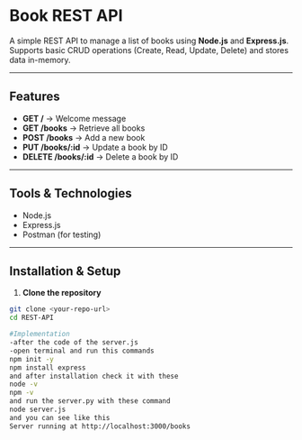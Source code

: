 # Book REST API

A simple REST API to manage a list of books using **Node.js** and **Express.js**.  
Supports basic CRUD operations (Create, Read, Update, Delete) and stores data in-memory.

---

## Features

- **GET /** → Welcome message
- **GET /books** → Retrieve all books
- **POST /books** → Add a new book
- **PUT /books/:id** → Update a book by ID
- **DELETE /books/:id** → Delete a book by ID

---

## Tools & Technologies

- Node.js
- Express.js
- Postman (for testing)

---

## Installation & Setup

1. **Clone the repository**
```bash
git clone <your-repo-url>
cd REST-API

#Implementation
-after the code of the server.js
-open terminal and run this commands
npm init -y
npm install express
and after installation check it with these
node -v
npm -v
and run the server.py with these command 
node server.js
and you can see like this
Server running at http://localhost:3000/books